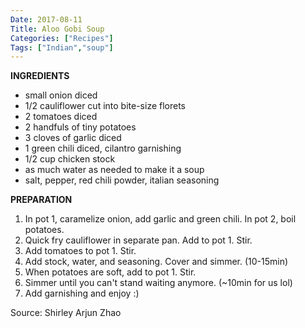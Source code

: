 ```yaml
---
Date: 2017-08-11
Title: Aloo Gobi Soup
Categories: ["Recipes"]
Tags: ["Indian","soup"]
---
```


__INGREDIENTS__

* small onion diced
* 1/2 cauliflower cut into bite-size florets
* 2 tomatoes diced
* 2 handfuls of tiny potatoes
* 3 cloves of garlic diced
* 1 green chili diced, cilantro garnishing
* 1/2 cup chicken stock
* as much water as needed to make it a soup
* salt, pepper, red chili powder, italian seasoning 

__PREPARATION__

1. In pot 1, caramelize onion, add garlic and green chili. In pot 2, boil potatoes.
2. Quick fry cauliflower in separate pan. Add to pot 1. Stir. 
3. Add tomatoes to pot 1. Stir. 
4. Add stock, water, and seasoning. Cover and simmer. (10-15min)
5. When potatoes are soft, add to pot 1. Stir. 
6. Simmer until you can't stand waiting anymore. (~10min for us lol)
7. Add garnishing and enjoy :) 

Source: Shirley Arjun Zhao

